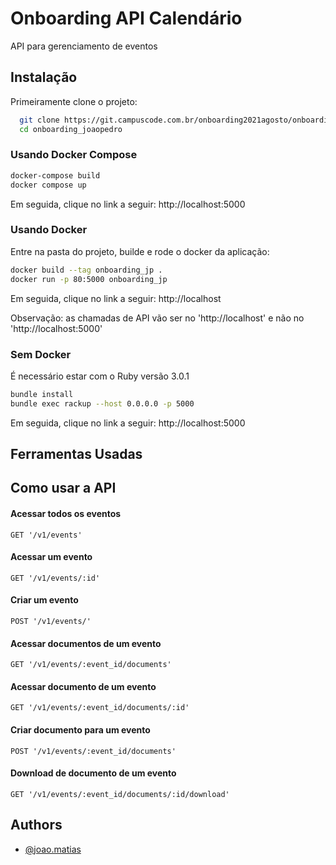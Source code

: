 # Onboarding API Calendário

API para gerenciamento de eventos

## Instalação

Primeiramente clone o projeto:

```bash
  git clone https://git.campuscode.com.br/onboarding2021agosto/onboarding_joaopedro.git
  cd onboarding_joaopedro
```

### Usando Docker Compose

```bash
docker-compose build
docker compose up
```

Em seguida, clique no link a seguir:
http://localhost:5000

### Usando Docker

Entre na pasta do projeto, builde e rode o docker da aplicação:

```bash
docker build --tag onboarding_jp .
docker run -p 80:5000 onboarding_jp
```

Em seguida, clique no link a seguir:
http://localhost

Observação: as chamadas de API vão ser no 'http://localhost' e não no 'http://localhost:5000'

### Sem Docker

É necessário estar com o Ruby versão 3.0.1

```bash
bundle install
bundle exec rackup --host 0.0.0.0 -p 5000
```

Em seguida, clique no link a seguir:
http://localhost:5000

## Ferramentas Usadas

## Como usar a API

#### Acessar todos os eventos

```
GET '/v1/events'
```

#### Acessar um evento

```
GET '/v1/events/:id'
```

#### Criar um evento

```
POST '/v1/events/'
```

#### Acessar documentos de um evento

```
GET '/v1/events/:event_id/documents'
```

#### Acessar documento de um evento

```
GET '/v1/events/:event_id/documents/:id'
```

#### Criar documento para um evento

```
POST '/v1/events/:event_id/documents'
```

#### Download de documento de um evento

```
GET '/v1/events/:event_id/documents/:id/download'
```

## Authors

- [@joao.matias](https://git.campuscode.com.br/joao.matias)
